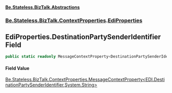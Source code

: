 #### [Be.Stateless.BizTalk.Abstractions](README.md 'README')
### [Be.Stateless.BizTalk.ContextProperties](Be.Stateless.BizTalk.ContextProperties.md 'Be.Stateless.BizTalk.ContextProperties').[EdiProperties](EdiProperties.md 'Be.Stateless.BizTalk.ContextProperties.EdiProperties')

## EdiProperties.DestinationPartySenderIdentifier Field

```csharp
public static readonly MessageContextProperty<DestinationPartySenderIdentifier,string> DestinationPartySenderIdentifier;
```

#### Field Value
[Be.Stateless.BizTalk.ContextProperties.MessageContextProperty&lt;](MessageContextProperty_T,TR_.md 'Be.Stateless.BizTalk.ContextProperties.MessageContextProperty<T,TR>')[EDI.DestinationPartySenderIdentifier](https://docs.microsoft.com/en-us/dotnet/api/EDI.DestinationPartySenderIdentifier 'EDI.DestinationPartySenderIdentifier')[,](MessageContextProperty_T,TR_.md 'Be.Stateless.BizTalk.ContextProperties.MessageContextProperty<T,TR>')[System.String](https://docs.microsoft.com/en-us/dotnet/api/System.String 'System.String')[&gt;](MessageContextProperty_T,TR_.md 'Be.Stateless.BizTalk.ContextProperties.MessageContextProperty<T,TR>')